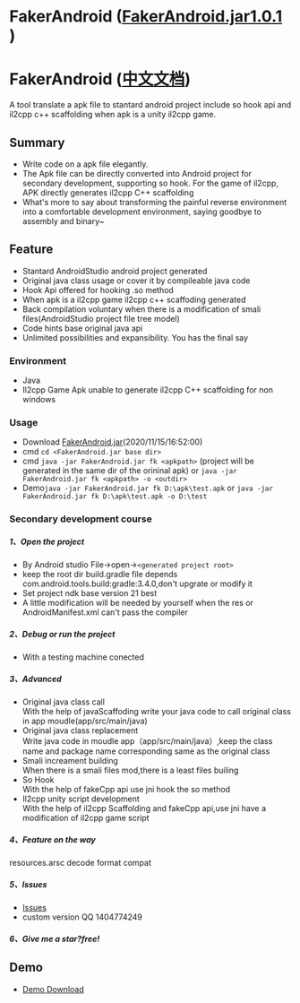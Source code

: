# FakerAndroid ([FakerAndroid.jar1.0.1 ](https://github.com/Efaker/FakerAndroid/releases))

# FakerAndroid ([中文文档](https://github.com/Efaker/FakerAndroid/blob/main/CHINESE.md))
A tool translate a apk file to stantard android project include so hook api and il2cpp c++ scaffolding when apk is a unity il2cpp game.
## Summary
- Write code on a apk file elegantly.
- The Apk file can be directly converted into Android project for secondary development, supporting so hook. For the game of il2cpp, APK directly generates il2cpp C++ scaffolding
- What's more to say about transforming the painful reverse environment into a comfortable development environment, saying goodbye to assembly and binary~ 
## Feature
- Stantard AndroidStudio android project generated
- Original java class usage or cover it by compileable java code
- Hook Api offered for hooking .so method 
- When apk is a il2cpp game il2cpp c++ scaffoding generated
- Back compilation voluntary when there is a modification of smali files(AndroidStudio project file tree model)
- Code hints base original java api
- Unlimited possibilities and expansibility. You has the final say
### Environment
- Java
- Il2cpp Game Apk unable to generate il2cpp C++ scaffolding for non windows
### Usage
- Download [FakerAndroid.jar](https://github.com/Efaker/FakerAndroid/releases)(2020/11/15/16:52:00)
- cmd ```cd <FakerAndroid.jar base dir>``` 
- cmd ```java -jar FakerAndroid.jar fk <apkpath>``` (project will be generated in the same dir of the orininal apk) or ```java -jar FakerAndroid.jar fk <apkpath> -o <outdir>```
- Demo```java -jar FakerAndroid.jar fk D:\apk\test.apk``` or ```java -jar FakerAndroid.jar fk D:\apk\test.apk -o D:\test```
### Secondary development course
##### 1、Open the project
- By Android studio File->open->```<generated project root>```
- keep the root dir build.gradle file depends com.android.tools.build:gradle:3.4.0,don't upgrate or modify it
- Set project ndk base version 21 best
- A little modification will be needed by yourself when the res or AndroidManifest.xml can't pass the compiler 
##### 2、Debug or run the project
- With a testing machine conected
##### 3、Advanced
- Original java class call  
  With the help of javaScaffoding write your java code to call original class in app moudle(app/src/main/java) 
- Original java class replacement      
  Write java code in moudle app（app/src/main/java）,keep the class name and package name corresponding same as the original class
- Smali increament building  
  When there is a smali files mod,there is a least files builing 
- So Hook  
  With the help of fakeCpp api use jni hook the so method
- Il2cpp unity script development  
  With the help of il2cpp Scaffolding and fakeCpp api,use jni have a modification of il2cpp game script
##### 4、Feature on the way
  resources.arsc decode format compat 
##### 5、Issues
- [Issues](https://github.com/Efaker/FakerAndroid/issues)
- custom version QQ 1404774249
##### 6、Give me a star?free!           
## Demo 
- [Demo Download](https://github.com/Efaker/FakerAndroid-Demos/releases/tag/BasicDemo1)








        
        
        
        
        
      
                
 








